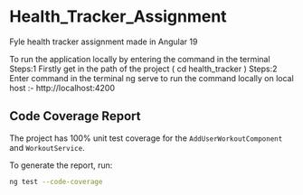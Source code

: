 # Health_Tracker_Assignment
Fyle health tracker assignment made in Angular 19

To run the application locally by entering the command in the terminal  
Steps:1
Firstly get in the path of the project ( cd health_tracker )
Steps:2
Enter command in the terminal ng serve to run the command locally on local host :- http://localhost:4200 

## Code Coverage Report

The project has 100% unit test coverage for the `AddUserWorkoutComponent` and `WorkoutService`.

To generate the report, run:
```sh
ng test --code-coverage
